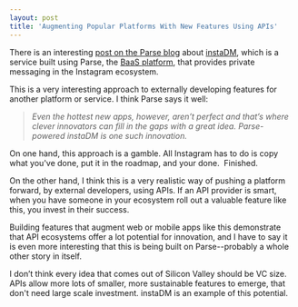 ```yaml
---
layout: post
title: 'Augmenting Popular Platforms With New Features Using APIs'
---
```

<p><a href="http://insta.dm/" target="_blank"><img src="https://s3.amazonaws.com/kinlane-productions/api-evangelist/instagram/instaDM-logo.png" alt="" align="right" /></a></p>
<p>There is an interesting <a href="http://blog.parse.com/2013/02/01/instadm-brings-private-messaging-to-instagram/" target="_blank">post on the Parse blog</a> about <a href="http://insta.dm/" target="_blank">instaDM</a>, which is a service built using Parse, the <a href="/trends/baas.php" target="_blank">BaaS platform</a>, that provides private messaging in the Instagram ecosystem.</p>
<p>This is a very interesting approach to externally developing features for another platform or service.  I think Parse says it well:</p>
<blockquote><em>Even the hottest new apps, however, aren&rsquo;t perfect and that&rsquo;s where clever innovators can fill in the gaps with a great idea. Parse-powered instaDM is one such innovation.</em></blockquote>
<p>On one hand, this approach is a gamble.  All Instagram has to do is copy what you've done, put it in the roadmap, and your done. &nbsp;Finished.</p>
<p>On the other hand, I think this is a very realistic way of pushing a platform forward, by external developers, using APIs.  If an API provider is smart, when you have someone in your ecosystem roll out a valuable feature like this, you invest in their success.</p>
<p>Building features that augment web or mobile apps like this demonstrate that API ecosystems offer a lot potential for innovation, and I have to say it is even more interesting that this is being built on Parse--probably a whole other story in itself.</p>
<p>I don&rsquo;t think every idea that comes out of Silicon Valley should be VC size. APIs allow more lots of smaller, more sustainable features to emerge, that don't need large scale investment. instaDM is an example of this potential.</p>